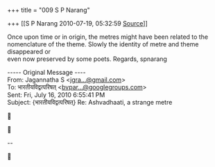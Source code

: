 +++
title = "009 S P Narang"

+++
[[S P Narang	2010-07-19, 05:32:59 [Source](https://groups.google.com/g/bvparishat/c/DLXybcqNn9I)]]



Once upon time or in origin, the metres might have been related to the  
nomenclature of the theme. Slowly the identity of metre and theme disappeared or  
even now preserved by some poets. Regards, spnarang

----- Original Message ----  
From: Jagannatha S \<[jgra...@gmail.com]()\>  
To: भारतीयविद्वत्परिषत् \<[bvpar...@googlegroups.com]()\>  
Sent: Fri, July 16, 2010 6:55:41 PM  
Subject: {भारतीयविद्वत्परिषत्} Re: Ashvadhaati, a strange metre





--  



